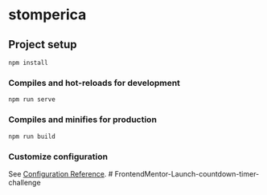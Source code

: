 # stomperica

## Project setup

```
npm install
```

### Compiles and hot-reloads for development

```
npm run serve
```

### Compiles and minifies for production

```
npm run build
```

### Customize configuration

See [Configuration Reference](https://cli.vuejs.org/config/).
#   F r o n t e n d M e n t o r - L a u n c h - c o u n t d o w n - t i m e r - c h a l l e n g e  
 